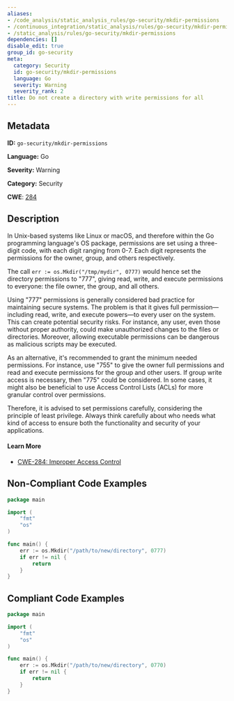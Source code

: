 ```yaml
---
aliases:
- /code_analysis/static_analysis_rules/go-security/mkdir-permissions
- /continuous_integration/static_analysis/rules/go-security/mkdir-permissions
- /static_analysis/rules/go-security/mkdir-permissions
dependencies: []
disable_edit: true
group_id: go-security
meta:
  category: Security
  id: go-security/mkdir-permissions
  language: Go
  severity: Warning
  severity_rank: 2
title: Do not create a directory with write permissions for all
---
```

<!--  SOURCED FROM https://github.com/DataDog/datadog-static-analyzer-rule-docs -->


## Metadata
**ID:** `go-security/mkdir-permissions`

**Language:** Go

**Severity:** Warning

**Category:** Security

**CWE**: [284](https://cwe.mitre.org/data/definitions/284.html)

## Description
In Unix-based systems like Linux or macOS, and therefore within the Go programming language's OS package, permissions are set using a three-digit code, with each digit ranging from 0-7. Each digit represents the permissions for the owner, group, and others respectively.

The call `err := os.Mkdir("/tmp/mydir", 0777)` would hence set the directory permissions to "777", giving read, write, and execute permissions to everyone: the file owner, the group, and all others.

Using "777" permissions is generally considered bad practice for maintaining secure systems. The problem is that it gives full permission—including read, write, and execute powers—to every user on the system. This can create potential security risks. For instance, any user, even those without proper authority, could make unauthorized changes to the files or directories. Moreover, allowing executable permissions can be dangerous as malicious scripts may be executed.

As an alternative, it's recommended to grant the minimum needed permissions. For instance, use "755" to give the owner full permissions and read and execute permissions for the group and other users. If group write access is necessary, then "775" could be considered. In some cases, it might also be beneficial to use Access Control Lists (ACLs) for more granular control over permissions.

Therefore, it is advised to set permissions carefully, considering the principle of least privilege. Always think carefully about who needs what kind of access to ensure both the functionality and security of your applications.

#### Learn More

 - [CWE-284: Improper Access Control](https://cwe.mitre.org/data/definitions/284.html)

## Non-Compliant Code Examples
```go
package main

import (
	"fmt"
	"os"
)

func main() {
	err := os.Mkdir("/path/to/new/directory", 0777)
	if err != nil {
		return
	}
}
```

## Compliant Code Examples
```go
package main

import (
	"fmt"
	"os"
)

func main() {
	err := os.Mkdir("/path/to/new/directory", 0770)
	if err != nil {
		return
	}
}
```
